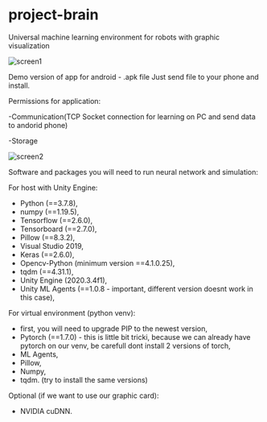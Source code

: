 # project-brain

Universal machine learning environment for robots with graphic visualization

![screen1](https://user-images.githubusercontent.com/37455393/157961596-94c6f65b-7b65-4a8c-a3f2-dd2ed7f5a9bf.png)

Demo version of app for android - .apk file
Just send file to your phone and install.

Permissions for application:

-Communication(TCP Socket connection for learning on PC and send data to andorid phone)

-Storage


![screen2](https://user-images.githubusercontent.com/37455393/157963032-687795ee-a439-467d-87f9-943da3b088e2.png)


Software and packages you will need to run neural network and simulation:

For host with Unity Engine:
- Python (==3.7.8),
- numpy (==1.19.5),
- Tensorflow (==2.6.0),
- Tensorboard (==2.7.0),
- Pillow (==8.3.2),
- Visual Studio 2019,
- Keras (==2.6.0),
- Opencv-Python (minimum version ==4.1.0.25),
- tqdm (==4.31.1),
- Unity Engine (2020.3.4f1),
- Unity ML Agents (==1.0.8 - important, different version doesnt work in this case),

For virtual environment (python venv):
- first, you will need to upgrade PIP to the newest version,
- Pytorch (==1.7.0) - this is little bit tricki, because we can already have pytorch on our venv, be carefull dont install 2 versions of torch,
- ML Agents,
- Pillow,
- Numpy, 
- tqdm. 
(try to install the same versions)

Optional (if we want to use our graphic card):
- NVIDIA cuDNN.
